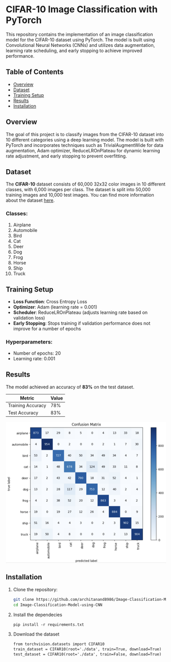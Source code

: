 # CIFAR-10 Image Classification with PyTorch

This repository contains the implementation of an image classification model for the CIFAR-10 dataset using PyTorch. The model is built using Convolutional Neural Networks (CNNs) and utilizes data augmentation, learning rate scheduling, and early stopping to achieve improved performance.

## Table of Contents

- [Overview](#overview)
- [Dataset](#dataset)
- [Training Setup](#training-setup)
- [Results](#results)
- [Installation](#installation)



## Overview

The goal of this project is to classify images from the CIFAR-10 dataset into 10 different categories using a deep learning model. The model is built with PyTorch and incorporates techniques such as TrivialAugmentWide for data augmentation, Adam optimizer, ReduceLROnPlateau for dynamic learning rate adjustment, and early stopping to prevent overfitting.

## Dataset

The **CIFAR-10** dataset consists of 60,000 32x32 color images in 10 different classes, with 6,000 images per class. The dataset is split into 50,000 training images and 10,000 test images. You can find more information about the dataset [here](https://pytorch.org/vision/main/generated/torchvision.datasets.CIFAR10.html).


### Classes:
1. Airplane
2. Automobile
3. Bird
4. Cat
5. Deer
6. Dog
7. Frog
8. Horse
9. Ship
10. Truck


## Training Setup

- **Loss Function**: Cross Entropy Loss
- **Optimizer**: Adam (learning rate = 0.001)
- **Scheduler**: ReduceLROnPlateau (adjusts learning rate based on validation loss)
- **Early Stopping**: Stops training if validation performance does not improve for a number of epochs

### Hyperparameters:

- Number of epochs: 20
- Learning rate: 0.001

## Results

The model achieved an accuracy of **83%** on the test dataset.

| Metric            | Value        |
|-------------------|--------------|
| Training Accuracy  | 78%          |
| Test Accuracy      | 83%          |

![Confusion Matrix](https://github.com/architanand8986/Image-Classification-Model-using-CNN/blob/main/Image/Confusion%20Matrix.png)

## Installation

1. Clone the repository:

   ```bash
   git clone https://github.com/architanand8986/Image-Classification-Model-using-CNN.git
   cd Image-Classification-Model-using-CNN
   ```
2. Install the dependecies
   ```
   pip install -r requirements.txt
   ```
3. Download the dataset
   ```
   from torchvision.datasets import CIFAR10
   train_dataset = CIFAR10(root='./data', train=True, download=True)
   test_dataset = CIFAR10(root='./data', train=False, download=True)
   ```






